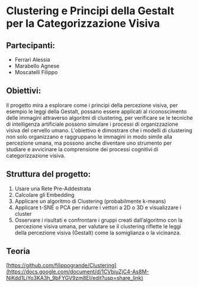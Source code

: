 # Clustering e Principi della Gestalt per la Categorizzazione Visiva

## Partecipanti:
-  Ferrari Alessia
-  Marabello Agnese
-  Moscatelli Filippo

## Obiettivi:
Il progetto mira a esplorare come i principi della percezione visiva, per esempio le leggi della Gestalt, possano essere applicati al riconoscimento delle immagini attraverso algoritmi di clustering, per verificare se le tecniche di intelligenza artificiale possono simulare i processi di organizzazione visiva del cervello umano. L'obiettivo è dimostrare che i modelli di clustering non solo organizzano e raggruppano le immagini in modo simile alla percezione umana, ma possono anche diventare uno strumento per studiare e avvicinare la comprensione dei processi cognitivi di categorizzazione visiva.

## Struttura del progetto:
1. Usare una Rete Pre-Addestrata
2. Calcolare gli Embedding
3. Applicare un algoritmo di Clustering (probabilmente k-means)
4. Applicare t-SNE o PCA per ridurre i vettori a 2D o 3D e visualizzare i cluster
5. Osservare i risultati e confrontare i gruppi creati dall’algoritmo con la percezione visiva umana, per valutare se il clustering riflette le leggi della percezione visiva (Gestalt) come la somiglianza o la vicinanza.

## Teoria
[https://github.com/filippogrande/Clustering](https://docs.google.com/document/d/1CVbiuZjC4-As8M-NiKdd1LiYo3KA3h_9bFYGV9zm8EI/edit?usp=share_link)

